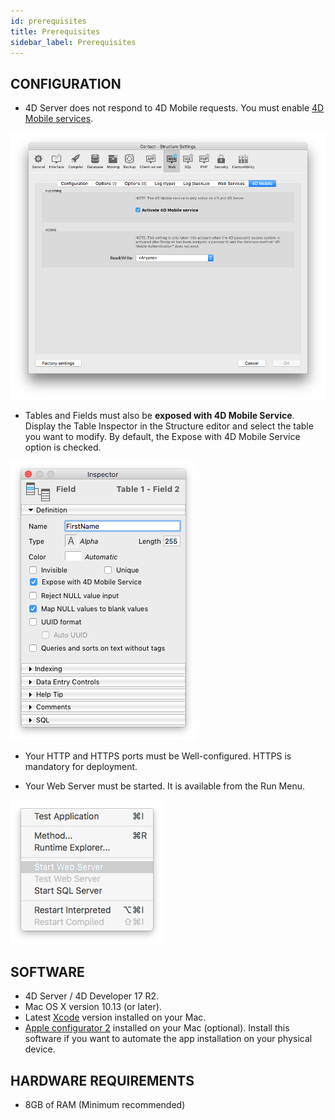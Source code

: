 ```yaml
---
id: prerequisites
title: Prerequisites
sidebar_label: Prerequisites
---
```


## CONFIGURATION

* 4D Server does not respond to 4D Mobile requests. You must enable [4D Mobile services](http://doc.4d.com/4Dv17/4D/17/Configuring-the-4D-Database.200-3786131.en.html).

![alt-text](assets/Prerequisites/4D-Mobile-services.png)

* Tables and Fields must also be <b>exposed with 4D Mobile Service</b>. Display the Table Inspector in the Structure editor and select the table you want to modify. By default, the Expose with 4D Mobile Service option is checked.

![alt-text](assets/Prerequisites/Expose-table-fields-4D-mobile.png)

* Your HTTP and HTTPS ports must be Well-configured. HTTPS is mandatory for deployment.

* Your Web Server must be started. It is available from the Run Menu.

![alt-text](assets/Prerequisites/Start-web-server.png)


## SOFTWARE

* 4D Server / 4D Developer 17 R2.
* Mac OS X version 10.13 (or later).
* Latest [Xcode](https://itunes.apple.com/us/app/xcode/id497799835) version installed on your Mac.
* [Apple configurator 2](https://itunes.apple.com/us/app/apple-configurator-2/id1037126344) installed on your Mac (optional). 
Install this software if you want to automate the app installation on your physical device.

## HARDWARE REQUIREMENTS

* 8GB of RAM (Minimum recommended)

